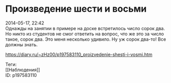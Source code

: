 Произведение шести и восьми
============================

   
 2014-05-17, 22:42   
  Однажды на занятии в примере на доске встретилось число сорок два. Но никто из студентов не смог ответить на вопрос, что же это за число такое, сорок два. Это меня несколько удивило. Ну уж сорок два-то! Все должны знать.   
    
 <https://diary.ru/~zHz00/p197583110_proizvedenie-shesti-i-vosmi.htm>   
   
 Теги:   
 [[Наблюдения]]   
 ID: p197583110